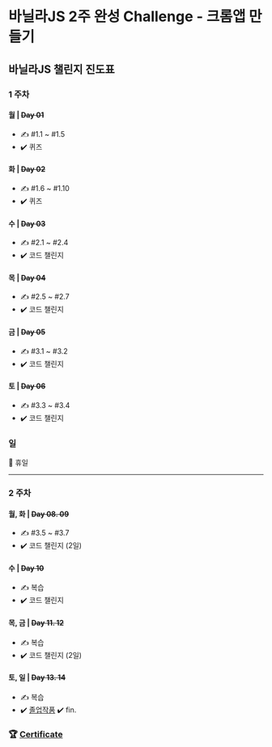 # 바닐라JS 2주 완성 Challenge - 크롬앱 만들기



## 바닐라JS 챌린지 진도표

### **1 주차**

#### **월 | ~~Day 01~~**

- ✍️ #1.1 ~ #1.5
- ✔️ 퀴즈

#### **화 | ~~Day 02~~**

- ✍️ #1.6 ~ #1.10
- ✔️ 퀴즈

#### **수 | ~~Day 03~~**

- ✍️ #2.1 ~ #2.4
- ✔️ 코드 챌린지

#### **목 | ~~Day 04~~**

- ✍️ #2.5 ~ #2.7
- ✔️ 코드 챌린지

#### **금 | ~~Day 05~~**

- ✍️ #3.1 ~ #3.2
- ✔️ 코드 챌린지

#### **토 | ~~Day 06~~**

- ✍️ #3.3 ~ #3.4
- ✔️ 코드 챌린지

### 일

🌴 휴일

---

### **2 주차**

#### **월, 화 | ~~Day 08. 09~~**

- ✍️ #3.5 ~ #3.7
- ✔️ 코드 챌린지 (2일)

#### **수 | ~~Day 10~~**

- ✍️ 복습
- ✔️ 코드 챌린지

#### **목, 금 | ~~Day 11. 12~~**

- ✍️ 복습
- ✔️ 코드 챌린지 (2일)

#### **토, 일 | ~~Day 13. 14~~**

- ✍️ 복습
- ✔️ [졸업작품](https://souvenir718.github.io) ✔️ fin.
### 🏆 [Certificate](https://github.com/souvenir718/TIL/blob/master/Certificate/%EB%B0%94%EB%8B%90%EB%9D%BC%20JS%EB%A1%9C%20%ED%81%AC%EB%A1%AC%20%EC%95%B1%20%EB%A7%8C%EB%93%A4%EA%B8%B0.pdf)

